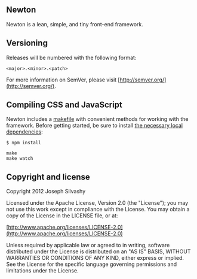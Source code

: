 ## Newton

Newton is a lean, simple, and tiny front-end framework.

## Versioning

Releases will be numbered with the following format:

`<major>.<minor>.<patch>`

For more information on SemVer, please visit [http://semver.org/](http://semver.org/).


## Compiling CSS and JavaScript

Newton includes a [makefile](Makefile) with convenient methods for working with the framework. Before getting started, be sure to install [the necessary local dependencies](package.json):

```
$ npm install
```

```
make
make watch
```

## Copyright and license

Copyright 2012 Joseph Silvashy

Licensed under the Apache License, Version 2.0 (the "License");
you may not use this work except in compliance with the License.
You may obtain a copy of the License in the LICENSE file, or at:

  [http://www.apache.org/licenses/LICENSE-2.0](http://www.apache.org/licenses/LICENSE-2.0)

Unless required by applicable law or agreed to in writing, software
distributed under the License is distributed on an "AS IS" BASIS,
WITHOUT WARRANTIES OR CONDITIONS OF ANY KIND, either express or implied.
See the License for the specific language governing permissions and
limitations under the License.

